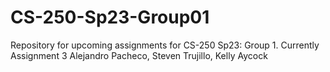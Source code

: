 # CS-250-Sp23-Group01
Repository for upcoming assignments for CS-250 Sp23: Group 1. Currently Assignment 3 
Alejandro Pacheco, 
Steven Trujillo,
Kelly Aycock
